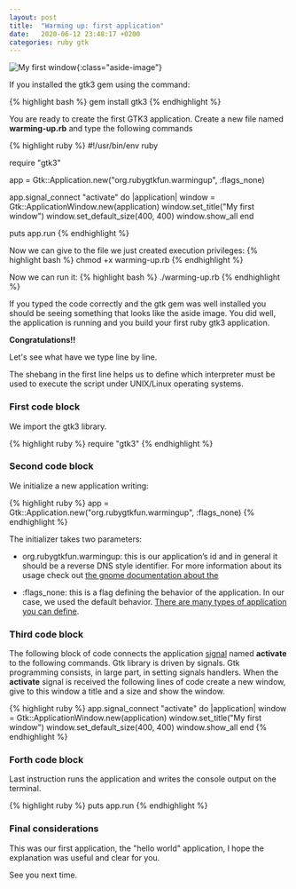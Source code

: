 ```yaml
---
layout: post
title:  "Warming up: first application"
date:   2020-06-12 23:48:17 +0200
categories: ruby gtk
---
```


![My first window](/rubygtkfun/images/posts/warming-up.png){:class="aside-image"}

If you installed the gtk3 gem using the command:

{% highlight bash %}
gem install gtk3
{% endhighlight %}

You are ready to create the first GTK3 application.
Create a new file named **warming-up.rb** and type the following commands

{% highlight ruby %}
#!/usr/bin/env ruby

require "gtk3"

app = Gtk::Application.new("org.rubygtkfun.warmingup", :flags_none)

app.signal_connect "activate" do |application|
  window = Gtk::ApplicationWindow.new(application)
  window.set_title("My first window")
  window.set_default_size(400, 400)
  window.show_all
end

puts app.run
{% endhighlight %}

Now we can give to the file we just created execution privileges:
{% highlight bash %}
chmod +x warming-up.rb
{% endhighlight %}

Now we can run it:
{% highlight bash %}
./warming-up.rb
{% endhighlight %}

If you typed the code correctly and the gtk gem was well installed you should be seeing something that looks like the aside image.
You did well, the application is running and you build your first ruby gtk3 application.

**Congratulations!!**

Let's see what have we type line by line.

The shebang in the first line helps us to define which interpreter must be used to execute the script under UNIX/Linux operating systems.

### First code block
We import the gtk3 library.

{% highlight ruby %}
require "gtk3"
{% endhighlight %}

### Second code block
We initialize a new application writing: 

{% highlight ruby %}
app = Gtk::Application.new("org.rubygtkfun.warmingup", :flags_none)
{% endhighlight %}

The initializer takes two parameters:

* org.rubygtkfun.warmingup: this is our application’s id and in general it should be a reverse DNS style identifier. For more information about its usage check out [the gnome documentation about the](https://wiki.gnome.org/HowDoI/ChooseApplicationID)

* :flags_none: this is a flag defining the behavior of the application. In our case, we used the default behavior. [There are many types of application you can define](https://lazka.github.io/pgi-docs/GObject-2.0/flags.html#GObject.GFlags). 

### Third code block
The following block of code connects the application [signal](http://ruby-gnome.sourceforge.net/programming/signal.html) named **activate** to the following commands. Gtk library is driven by signals. Gtk programming consists, in large part, in setting signals handlers. When the **activate** signal is received the following lines of code create a new window, give to this window a title and a size and show the window.

{% highlight ruby %}
app.signal_connect "activate" do |application|
  window = Gtk::ApplicationWindow.new(application)
  window.set_title("My first window")
  window.set_default_size(400, 400)
  window.show_all
end
{% endhighlight %}

### Forth code block

Last instruction runs the application and writes the console output on the terminal.

{% highlight ruby %}
puts app.run
{% endhighlight %}

### Final considerations

This was our first application, the "hello world" application, I hope the explanation was useful and clear for you.

See you next time.


